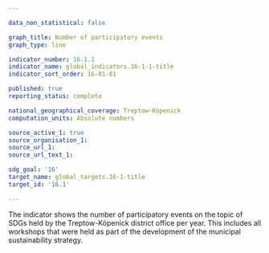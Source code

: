 ```yaml
---

data_non_statistical: false

graph_title: Number of participatory events
graph_type: line

indicator_number: 16.1.1
indicator_name: global_indicators.16-1-1-title
indicator_sort_order: 16-01-01

published: true
reporting_status: complete

national_geographical_coverage: Treptow-Köpenick
computation_units: Absolute numbers

source_active_1: true
source_organisation_1: 
source_url_1:
source_url_text_1:

sdg_goal: '16'
target_name: global_targets.16-1-title
target_id: '16.1'

---
```


The indicator shows the number of participatory events on the topic of SDGs held by the Treptow-Köpenick district office per year. This includes all workshops that were held as part of the development of the municipal sustainability strategy.
